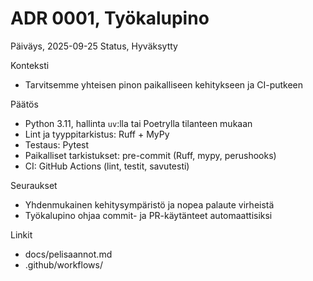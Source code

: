 # ADR 0001, Työkalupino

Päiväys, 2025-09-25
Status, Hyväksytty

Konteksti
- Tarvitsemme yhteisen pinon paikalliseen kehitykseen ja CI-putkeen

Päätös
- Python 3.11, hallinta `uv`:lla tai Poetrylla tilanteen mukaan
- Lint ja tyyppitarkistus: Ruff + MyPy
- Testaus: Pytest
- Paikalliset tarkistukset: pre-commit (Ruff, mypy, perushooks)
- CI: GitHub Actions (lint, testit, savutesti)

Seuraukset
- Yhdenmukainen kehitysympäristö ja nopea palaute virheistä
- Työkalupino ohjaa commit- ja PR-käytänteet automaattisiksi

Linkit
- docs/pelisaannot.md
- .github/workflows/
